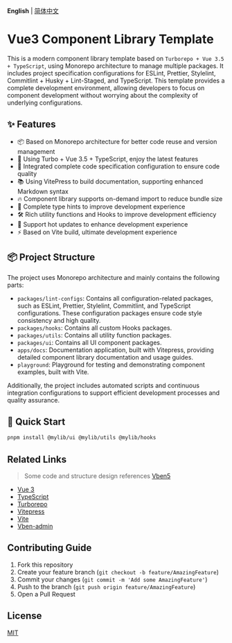 **English** | [简体中文](./README.zh-CN.md)

# Vue3 Component Library Template

This is a modern component library template based on `Turborepo + Vue 3.5 + TypeScript`, using Monorepo architecture to manage multiple packages. It includes project specification configurations for ESLint, Prettier, Stylelint, Commitlint + Husky + Lint-Staged, and TypeScript. This template provides a complete development environment, allowing developers to focus on component development without worrying about the complexity of underlying configurations.

## ✨ Features

- 📦 Based on Monorepo architecture for better code reuse and version management
- 🚀 Using Turbo + Vue 3.5 + TypeScript, enjoy the latest features
- 🎨 Integrated complete code specification configuration to ensure code quality
- 📚 Using VitePress to build documentation, supporting enhanced Markdown syntax
- 🔥 Component library supports on-demand import to reduce bundle size
- 🎯 Complete type hints to improve development experience
- 🛠️ Rich utility functions and Hooks to improve development efficiency
- 🔄 Support hot updates to enhance development experience
- ⚡️ Based on Vite build, ultimate development experience

## 📦 Project Structure

The project uses Monorepo architecture and mainly contains the following parts:

- `packages/lint-configs`: Contains all configuration-related packages, such as ESLint, Prettier, Stylelint, Commitlint, and TypeScript configurations. These configuration packages ensure code style consistency and high quality.
- `packages/hooks`: Contains all custom Hooks packages.
- `packages/utils`: Contains all utility function packages.
- `packages/ui`: Contains all UI component packages.
- `apps/docs`: Documentation application, built with Vitepress, providing detailed component library documentation and usage guides.
- `playground`: Playground for testing and demonstrating component examples, built with Vite.

Additionally, the project includes automated scripts and continuous integration configurations to support efficient development processes and quality assurance.

## 🚀 Quick Start

```bash
pnpm install @mylib/ui @mylib/utils @mylib/hooks
```

## Related Links

> Some code and structure design references [Vben5](https://github.com/vbenjs/vue-vben-admin)

- [Vue 3](https://vuejs.org/)
- [TypeScript](https://www.typescriptlang.org/)
- [Turborepo](https://turbo.build/repo)
- [Vitepress](https://vitepress.dev/)
- [Vite](https://vitejs.dev/)
- [Vben-admin](https://github.com/vbenjs/vue-vben-admin)

## Contributing Guide

1. Fork this repository
2. Create your feature branch (`git checkout -b feature/AmazingFeature`)
3. Commit your changes (`git commit -m 'Add some AmazingFeature'`)
4. Push to the branch (`git push origin feature/AmazingFeature`)
5. Open a Pull Request

## License

[MIT](LICENSE)
